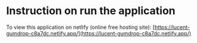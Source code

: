 # Instruction on run the application

To view this application on netlify (online free hosting site): [https://lucent-gumdrop-c8a7dc.netlify.app/](https://lucent-gumdrop-c8a7dc.netlify.app/)


